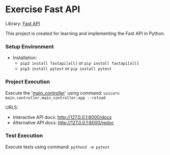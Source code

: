 # Exercise Fast API

Library: [Fast API](https://fastapi.tiangolo.com)

This project is created for learning and implementing the Fast API in Python.


### Setup Environment

- Installation:
   - `pip3 install fastapi[all]` or `pip install fastapi[all]`
   - `pip3 install pytest` or `pip install pytest`


### Project Execution

Execute the '[main_controller](main/controller/main_controller.py)' using command:
`uvicorn main.controller.main_controller:app --reload`

URLS:
 - Interactive API docs: http://127.0.0.1:8000/docs
 - Alternative API docs: http://127.0.0.1:8000/redoc


### Test Execution

Execute tests using command:
`python3 -m pytest`